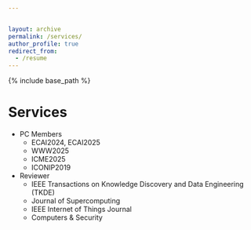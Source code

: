 ```yaml
---


layout: archive
permalink: /services/
author_profile: true
redirect_from:
  - /resume
---
```


{% include base_path %}

Services
======
* PC Members
  * ECAI2024, ECAI2025
  * WWW2025
  * ICME2025
  * ICONIP2019
* Reviewer
  * IEEE Transactions on Knowledge Discovery and Data Engineering (TKDE)
  * Journal of Supercomputing
  * IEEE Internet of Things Journal 
  * Computers & Security





